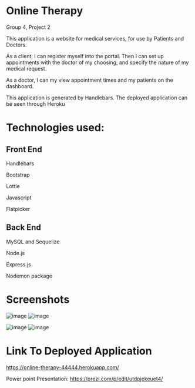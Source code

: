# Online Therapy

Group 4, Project 2

This application is a website for medical services, for use by Patients and Doctors.

As a client, I can register myself into the portal. Then I can set up appointments with the doctor of my choosing, and specify the nature of my medical request.

As a doctor, I can my view appointment times and my patients on the dashboard.

This application is generated by Handlebars. The deployed application can be seen through Heroku

# Technologies used:

## Front End ##

Handlebars

Bootstrap

Lottie

Javascript

Flatpicker

## Back End ##

MySQL and Sequelize

Node.js

Express.js

Nodemon package







# Screenshots

![image](https://user-images.githubusercontent.com/85651950/135750711-ed94b59c-a9fd-41db-9c66-9f88bfaa8178.png)
![image](https://user-images.githubusercontent.com/85651950/135750728-d8e5616e-5fd6-4fcb-a6bc-4ee775b13471.png)

![image](https://user-images.githubusercontent.com/85651950/135750684-f328beb4-f91f-4b5d-af9e-085b9c5c411f.png)
![image](https://user-images.githubusercontent.com/85651950/135750689-bba1878b-8821-438a-818d-64dcb55e14bf.png)

# Link To Deployed Application

https://online-therapy-44444.herokuapp.com/

Power point Presentation: https://prezi.com/p/edit/utdpjekeuet4/

